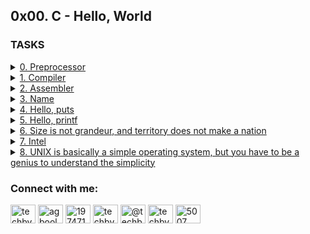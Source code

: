 ## 0x00. C - Hello, World


### TASKS

<details>
<summary><a href="./0-preprocessor">0. Preprocessor</a></summary><br>
Write a script that runs a C file through the preprocessor
and save the result into another file.

* The C file name will be saved in the variable $CFILE
* The output should be saved in the file c
</details> 

<details>
<summary><a href="./1-compiler">1. Compiler</a></summary><br>
  Write a script that compiles a C file but does not link.
  
* The C file name will be saved in the variable $CFILE
* The output file should be named the same as the C file, but with the extension
  .o instead of .c.
</details>

<details>
<summary><a href="./2-assembler">2. Assembler</a></summary><br>
Write a script that generates the assembly code of a C code and save it in
an output file.

* The C file name will be saved in the variable $CFILE
* The output file should be named the same as the C file, but with the
  extension .s instead of .c.
</details>


<details>
<summary><a href="./3-name">3. Name</a></summary><br>
Write a script that compiles a C file and creates an executable named cisfun.

* The C file name will be saved in the variable $CFILE
</details>

  
<details>
<summary><a href="./4-puts.c">4. Hello, puts</a></summary><br>
Write a C program that prints exactly
"Programming is like building a multilingual puzzle, followed by a new line.

* Use the function puts
* You are not allowed to use printf
* Your program should end with the value 0
</details>

<details>
<summary><a href="./5-printf.c">5. Hello, printf</a></summary><br>
Write a C program that prints exactly with proper grammar, but the outcome is
a piece of art,, followed by a new line.

* Use the function printf
* You are not allowed to use the function puts
* Your program should return 0
* Your program should compile without warning when using the -Wall gcc option
</details>

<details>
<summary><a href="./6-size.c">6. Size is not grandeur, and territory does not make a nation</a></summary><br>
Write a C program that prints the size of various types on the computer it is
compiled and run on.

* You should produce the exact same output as in the example
* Warnings are allowed
* Your program should return 0
* You might have to install the package libc6-dev-i386 on your Linux (Vagrant)
  to test the -m32 gcc option
</details>

<details>
<summary><a href="./100-intel">7. Intel</a></summary><br>
Write a script that generates the assembly code (Intel syntax) of a C code and
save it in an output file.

* The C file name will be saved in the variable $CFILE.
* The output file should be named the same as the C file, but with the extension
  .s instead of .c.
</details>

<details>
<summary><a href="./101-quote.c">8. UNIX is basically a simple operating system, but you have to be a genius to understand the simplicity</a></summary><br>
Write a C program that prints exactly and that piece of art is useful" - Dora Korpar, 2015-10-19, followed by a new line, to the standard error.

* You are not allowed to use any functions listed in the NAME section of the man (3) printf or man (3) puts
* Your program should return 1
* Your program should compile without any warnings when using the -Wall gcc option
</details>

<h3 align="left">Connect with me:</h3>
<p align="left">
<a href="https://twitter.com/techbydami" target="blank"><img align="center" src="https://raw.githubusercontent.com/rahuldkjain/github-profile-readme-generator/master/src/images/icons/Social/twitter.svg" alt="techbydami" height="30" width="40" /></a>
<a href="https://linkedin.com/in/agboola-olawale-damilola-7b2132246" target="blank"><img align="center" src="https://raw.githubusercontent.com/rahuldkjain/github-profile-readme-generator/master/src/images/icons/Social/linked-in-alt.svg" alt="agboola-olawale-damilola-7b2132246" height="30" width="40" /></a>
<a href="https://stackoverflow.com/users/19747131" target="blank"><img align="center" src="https://raw.githubusercontent.com/rahuldkjain/github-profile-readme-generator/master/src/images/icons/Social/stack-overflow.svg" alt="19747131" height="30" width="40" /></a>
<a href="https://instagram.com/techbydami" target="blank"><img align="center" src="https://raw.githubusercontent.com/rahuldkjain/github-profile-readme-generator/master/src/images/icons/Social/instagram.svg" alt="techbydami" height="30" width="40" /></a>
<a href="https://hashnode.com/@techbydami" target="blank"><img align="center" src="https://raw.githubusercontent.com/rahuldkjain/github-profile-readme-generator/master/src/images/icons/Social/hashnode.svg" alt="@techbydami" height="30" width="40" /></a>
<a href="https://www.youtube.com/c/techbydami" target="blank"><img align="center" src="https://raw.githubusercontent.com/rahuldkjain/github-profile-readme-generator/master/src/images/icons/Social/youtube.svg" alt="techbydami" height="30" width="40" /></a>
<a href="https://discord.gg/5007" target="blank"><img align="center" src="https://raw.githubusercontent.com/rahuldkjain/github-profile-readme-generator/master/src/images/icons/Social/discord.svg" alt="5007" height="30" width="40" /></a>
</p>
